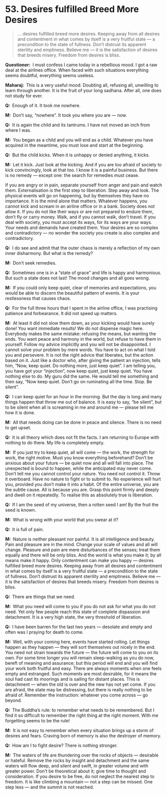 # 53. Desires fulfilled Breed More Desires

>… desires fulfilled breed more desires. Keeping away from all desires and 
contentment in what comes by itself is a very fruitful state — a precondition 
to the state of fullness. Don’t distrust its apparent sterility and emptiness. 
Believe me — it is the satisfaction of desires that breeds misery. Freedom 
from desires is bliss.

**Questioner:**&ensp;I must confess I came today in a rebellious mood. I got a 
raw deal at the airlines office. When faced with such situations everything 
seems doubtful, everything seems useless.

**Maharaj:**&ensp;This is a very useful mood. Doubting all, refusing all, 
unwilling to learn through another. It is the fruit of your long <span 
data-tippy-content="The practice which produces success, 
<em>siddhi</em>.">sadhana</span>. After all, one does not study for ever.

**Q:**&ensp;Enough of it. It took me nowhere.

**M:**&ensp;Don’t say, “nowhere”. It took you where you are — now.

**Q:**&ensp;It is again the child and its tantrums. I have not moved an inch 
from where I was.

**M:**&ensp;You began as a child and you will end as a child. Whatever you 
have acquired in the meantime, you must lose and start at the beginning.

**Q:**&ensp;But the child kicks. When it is unhappy or denied anything, it 
kicks.

**M:**&ensp;Let it kick. Just look at the kicking. And if you are too afraid 
of society to kick convincingly, look at that too. I know it is a painful 
business. But there is no remedy — except one: the search for remedies must 
cease. 

If you are angry or in pain, separate yourself from anger and pain and watch 
them. Externalisation is the first step to liberation. Step away and look. The 
physical events will go on happening, but by themselves they have no 
importance. It is the mind alone that matters. Whatever happens, you cannot 
kick and scream in an airline office or in a bank. Society does not allow it. 
If you do not like their ways or are not prepared to endure them, don’t fly or 
carry money. Walk, and if you cannot walk, don’t travel. If you deal with 
society, you must accept its ways, for its ways are your ways. Your needs and 
demands have created them. Your desires are so complex and contradictory — no 
wonder the society you create is also complex and contradictory.

**Q:**&ensp;I do see and admit that the outer chaos is merely a reflection of 
my own inner disharmony. But what is the remedy?

**M:**&ensp;Don’t seek remedies.

**Q:**&ensp;Sometimes one is in a “state of grace” and life is happy and 
harmonious. But such a state does not last! The mood changes and all goes wrong.

**M:**&ensp;If you could only keep quiet, clear of memories and expectations, 
you would be able to discern the beautiful pattern of events. It is your 
restlessness that causes chaos.

**Q:**&ensp;For the full three hours that I spent in the airline office, I was 
practising patience and forbearance. It did not speed up matters.

**M:**&ensp;At least it did not slow them down, as your kicking would have 
surely done! You want immediate results! We do not dispense magic here. 
Everybody makes the same mistake: refusing the means, but wanting the ends. 
You want peace and harmony in the world, but refuse to have them in yourself. 
Follow my advice implicitly and you will not be disappointed. I cannot solve 
your problem by mere words. You have to act on what I told you and persevere. 
It is not the right advice that liberates, but the action based on it. Just 
like a doctor who, after giving the patient an injection, tells him, “Now, 
keep quiet. Do nothing more, just keep quiet”. I am telling you, you have got 
your “injection”, now keep quiet, just keep quiet. You have nothing else to 
do. My <span data-tippy-content="Spiritual teacher, preceptor.">guru</span> 
did the same. He would tell me something and then say, “Now keep quiet. Don’t 
go on ruminating all the time. Stop. Be silent”.

**Q:**&ensp;I can keep quiet for an hour in the morning. But the day is long 
and many things happen that throw me out of balance. It is easy to say, “be 
silent”, but to be silent when all is screaming in me and around me — please 
tell me how it is done.

**M:**&ensp;All that needs doing can be done in peace and silence. There is no 
need to get upset.

**Q:**&ensp;It is all theory which does not fit the facts. I am returning to 
Europe with nothing to do there. My life is completely empty.

**M:**&ensp;If you just try to keep quiet, all will come — the work, the 
strength for work, the right motive. Must you know everything beforehand? 
Don’t be anxious about your future — be quiet now and all will fall into 
place. The unexpected is bound to happen, while the anticipated may never 
come. Don’t tell me you cannot control your nature. You need not control it. 
Throw it overboard. Have no nature to fight or to submit to. No experience 
will hurt you, provided you don’t make it into a habit. Of the entire 
universe, you are the subtle cause. All is because you are. Grasp this point 
firmly and deeply and dwell on it repeatedly. To realise this as absolutely 
true is liberation.

**Q:**&ensp;If I am the seed of my universe, then a rotten seed I am! By the 
fruit the seed is known.

**M:**&ensp;What is wrong with your world that you swear at it?

**Q:**&ensp;It is full of pain.

**M:**&ensp;Nature is neither pleasant nor painful. It is all intelligence and 
beauty. Pain and pleasure are in the mind. Change your scale of values and all 
will change. Pleasure and pain are mere disturbances of the senses; treat them 
equally and there will be only bliss. And the world is what you make it; by 
all means make it happy. Only contentment can make you happy — desires 
fulfilled breed more desires. Keeping away from all desires and contentment in 
what comes by itself is a very fruitful state — a precondition to the state of 
fullness. Don’t distrust its apparent sterility and emptiness. Believe me — it 
is the satisfaction of desires that breeds misery. Freedom from desires is bliss.

**Q:**&ensp;There are things that we need.

**M:**&ensp;What you need will come to you if you do not ask for what you do 
not need. Yet only few people reach this state of complete dispassion and 
detachment. It is a very high state, the very threshold of liberation.

**Q:**&ensp;I have been barren for the last two years — desolate and empty and 
often was I praying for death to come.

**M:**&ensp;Well, with your coming here, events have started rolling. Let 
things happen as they happen — they will sort themselves out nicely in the 
end. You need not strain towards the future — the future will come to you on 
its own. For some time longer you will remain sleep-walking as you do now, 
bereft of meaning and assurance; but this period will end and you will find 
your work both fruitful and easy. There are always moments when one feels 
empty and estranged. Such moments are most desirable, for it means the soul 
had cast its moorings and is sailing for distant places. This is detachment — 
when the old is over and the new has not yet come. If you are afraid, the 
state may be distressing, but there is really nothing to be afraid of. 
Remember the instruction: whatever you come across — go beyond.

**Q:**&ensp;The Buddha’s rule: to remember what needs to be remembered. But I 
find it so difficult to remember the right thing at the right moment. With me 
forgetting seems to be the rule!

**M:**&ensp;It is not easy to remember when every situation brings up a storm 
of desires and fears. Craving born of memory is also the destroyer of memory.

**Q:**&ensp;How am I to fight desire? There is nothing stronger.

**M:**&ensp;The waters of life are thundering over the rocks of objects — 
desirable or hateful. Remove the rocks by insight and detachment and the same 
waters will flow deep, and silent and swift, in greater volume and with 
greater power. Don’t be theoretical about it; give time to thought and 
consideration. If you desire to be free, do not neglect the nearest step to 
freedom. It is like climbing a mountain — not a step can be missed. One step 
less — and the summit is not reached.


<script>
export default {
  props: ["slot-key"],
  mounted () {
    tippy("[data-tippy-content]", {allowHTML: true});
  }
}
</script>